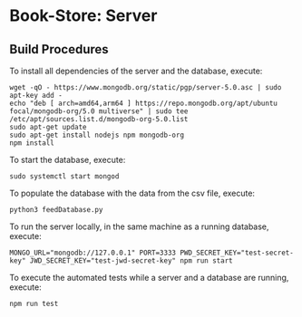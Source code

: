 # Book-Store:  Server

## Build Procedures
To install all dependencies of the server and the database, execute:
```
wget -qO - https://www.mongodb.org/static/pgp/server-5.0.asc | sudo apt-key add -
echo "deb [ arch=amd64,arm64 ] https://repo.mongodb.org/apt/ubuntu focal/mongodb-org/5.0 multiverse" | sudo tee /etc/apt/sources.list.d/mongodb-org-5.0.list
sudo apt-get update
sudo apt-get install nodejs npm mongodb-org
npm install

```

To start the database, execute:
```
sudo systemctl start mongod
```

To populate the database with the data from the csv file, execute:
```
python3 feedDatabase.py
```

To run the server locally, in the same machine as a running database, execute:
```
MONGO_URL="mongodb://127.0.0.1" PORT=3333 PWD_SECRET_KEY="test-secret-key" JWD_SECRET_KEY="test-jwd-secret-key" npm run start
```

To execute the automated tests while a server and a database are running, execute:

```
npm run test
```